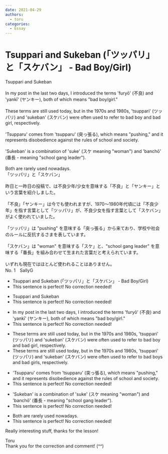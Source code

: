 ```yaml
---
date: 2021-04-29
authors:
  - toru
categories:
  - Essay
---
```


<h1 id="subject_show">Tsuppari and Sukeban (「ツッパリ」と「スケバン」 - Bad Boy/Girl)</h1>
<div class="date" hidden>Apr 29, 2021 20:35</div>
<div id="post"><div id="body_show_ori">
Tsuppari and Sukeban<br/><br/>In my post in the last two days, I introduced the terms 'furyō' (不良) and 'yankī' (ヤンキー), both of which means "bad boy/girl."<br/><br/>These terms are still used today, but in the 1970s and 1980s, 'tsuppari' (ツッパリ) and 'sukeban' (スケバン) were often used to refer to bad boy and bad girl, respectively.<br/><br/>'Tsupparu' comes from 'tsupparu' (突っ張る), which means "pushing," and it represents disobedience against the rules of school and society.<br/><br/>'Sukeban' is a combination of 'suke' (スケ meaning "woman") and 'banchō' (番長 - meaning "school gang leader").<br/><br/>Both are rarely used nowadays.
</div></div>

<!-- more -->

<div id="post_ja"><div id="body_show_mo">
「ツッパリ」と「スケバン」<br/><br/>昨日と一昨日の投稿で、は不良少年/少女を意味する「不良」と「ヤンキー」という言葉を紹介しました。<br/><br/>「不良」「ヤンキー」は今でも使われますが、1970～1980年代頃には「不良少年」を指す言葉として「ツッパリ」が、不良少女を指す言葉として「スケバン」がよく使われていました。<br/><br/>「ツッパリ」は "pushing" を意味する「突っ張る」から来ており、学校や社会のルールに反抗するさまを表しています。<br/><br/>「スケバン」は "woman" を意味する「スケ」と、"school gang leader" を意味する「番長」を組み合わせて生まれた言葉だと考えられています。<br/><br/>いずれも現在ではほとんど使われることはありません。
</div></div>
<div id="block"><div class="first_name"> No. 1　<span class="just_name">SallyG</span></div><div id="block2">
<ul class="correction_field">
<li class="incorrect">Tsuppari and Sukeban (「ツッパリ」と「スケバン」 - Bad Boy/Girl)</li>
<li class="corrected perfect">This sentence is perfect! No correction needed!</li>
</ul>
<ul class="correction_field">
<li class="incorrect">Tsuppari and Sukeban</li>
<li class="corrected perfect">This sentence is perfect! No correction needed!</li>
</ul>
<ul class="correction_field">
<li class="incorrect">In my post in the last two days, I introduced the terms 'furyō' (不良) and 'yankī' (ヤンキー), both of which means "bad boy/girl."</li>
<li class="corrected perfect">This sentence is perfect! No correction needed!</li>
</ul>
<ul class="correction_field">
<li class="incorrect">These terms are still used today, but in the 1970s and 1980s, 'tsuppari' (ツッパリ) and 'sukeban' (スケバン) were often used to refer to bad boy and bad girl, respectively.</li>
<li class="corrected correct">
These terms are still used today, but in the 1970s and 1980s, 'tsuppari' (ツッパリ) and 'sukeban' (スケバン) were often used to refer to bad boys and bad girls, respectively.
</li>
</ul>
<ul class="correction_field">
<li class="incorrect">'Tsupparu' comes from 'tsupparu' (突っ張る), which means "pushing," and it represents disobedience against the rules of school and society.</li>
<li class="corrected perfect">This sentence is perfect! No correction needed!</li>
</ul>
<ul class="correction_field">
<li class="incorrect">'Sukeban' is a combination of 'suke' (スケ meaning "woman") and 'banchō' (番長 - meaning "school gang leader").</li>
<li class="corrected perfect">This sentence is perfect! No correction needed!</li>
</ul>
<ul class="correction_field">
<li class="incorrect">Both are rarely used nowadays.</li>
<li class="corrected perfect">This sentence is perfect! No correction needed!</li>
</ul>
<p class="comment_small">
 Really interesting stuff, thanks for the lesson!
</p>

</div><div class="name"><span class="just_name">Toru</span><br>
Thank you for the correction and comment! (^^)
</div>
</div>
